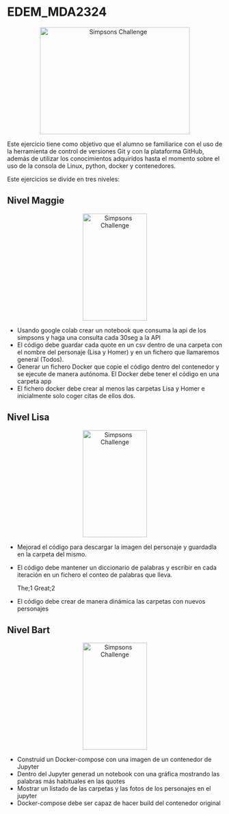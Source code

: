 # EDEM_MDA2324

<div align="center"><img src="https://www.hollywoodreporter.com/wp-content/uploads/2018/09/simpsons_header-h_2018.jpg?w=1024"  width="350px" height="250px" alt="Simpsons Challenge" /></div>

Este ejercicio tiene como objetivo que el alumno se familiarice con el uso de la herramienta de control de versiones Git y con la plataforma GitHub, además de utilizar los conocimientos adquiridos hasta el momento sobre el uso de la consola de Linux, python, docker y contenedores.

Este ejercicios se divide en tres niveles:

## Nivel Maggie

<div align="center"><img src="https://upload.wikimedia.org/wikipedia/en/9/9d/Maggie_Simpson.png"  width="150px" height="250px" alt="Simpsons Challenge" /></div>

- Usando google colab crear un notebook que consuma la api de los simpsons y haga una consulta cada 30seg a la API
- El código debe guardar cada quote en un csv dentro de una carpeta con el nombre del personaje (Lisa y Homer) y en un fichero que llamaremos general (Todos).
- Generar un fichero Docker que copie el código dentro del contenedor y se ejecute de manera autónoma. El Docker debe tener el código en una carpeta app
- El fichero docker debe crear al menos las carpetas Lisa y Homer e inicialmente solo coger citas de ellos dos.


## Nivel Lisa

<div align="center"><img src="https://upload.wikimedia.org/wikipedia/bs/thumb/e/ec/Lisa_Simpson.png/220px-Lisa_Simpson.png"  width="150px" height="250px" alt="Simpsons Challenge" /></div>

- Mejorad el código para descargar la imagen del personaje y guardadla en la carpeta del mismo.
- El código debe mantener un diccionario de palabras y escribir en cada iteración en un fichero el conteo de palabras que lleva.

    The;1
    Great;2

- El código debe crear de manera dinámica las carpetas con nuevos personajes

## Nivel Bart

<div align="center"><img src="https://static.simpsonswiki.com/images/thumb/6/65/Bart_Simpson.png/200px-Bart_Simpson.png"  width="150px" height="250px" alt="Simpsons Challenge" /></div>

- Construid un Docker-compose con una imagen de un contenedor de Jupyter
- Dentro del Jupyter generad un notebook con una gráfica mostrando las palabras más habituales en las quotes
- Mostrar un listado de las carpetas y las fotos de los personajes en el jupyter
- Docker-compose debe ser capaz de hacer build del contenedor original
